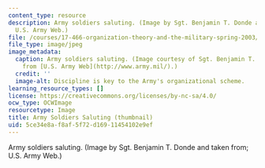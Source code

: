 ```yaml
---
content_type: resource
description: Army soldiers saluting. (Image by Sgt. Benjamin T. Donde and taken from;
  U.S. Army Web.)
file: /courses/17-466-organization-theory-and-the-military-spring-2003/5ce34e8af8af5f72d16911454102e9ef_17-466s03-th.jpg
file_type: image/jpeg
image_metadata:
  caption: Army soldiers saluting. (Image courtesy of Sgt. Benjamin T. Donde and taken
    from [U.S. Army Web](http://www.army.mil/).)
  credit: ''
  image-alt: Discipline is key to the Army's organizational scheme.
learning_resource_types: []
license: https://creativecommons.org/licenses/by-nc-sa/4.0/
ocw_type: OCWImage
resourcetype: Image
title: Army Soldiers Saluting (thumbnail)
uid: 5ce34e8a-f8af-5f72-d169-11454102e9ef
---
```

Army soldiers saluting. (Image by Sgt. Benjamin T. Donde and taken from; U.S. Army Web.)